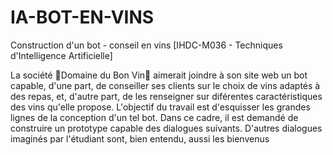 # IA-BOT-EN-VINS
Construction d'un bot - conseil en vins [IHDC-M036 - Techniques d'Intelligence Artificielle]


La société Domaine du Bon Vin aimerait joindre à son site web un bot capable, d'une part, de conseiller
ses clients sur le choix de vins adaptés à des repas, et, d'autre part, de les renseigner sur diférentes caractéristiques des vins qu'elle propose.
L'objectif du travail est d'esquisser les grandes lignes de la conception d'un tel bot. Dans ce cadre, il
est demandé de construire un prototype capable des dialogues suivants. D'autres dialogues imaginés par
l'étudiant sont, bien entendu, aussi les bienvenus
